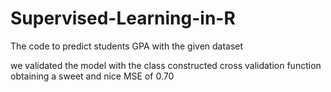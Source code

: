 # Supervised-Learning-in-R
The code to predict students GPA with the given dataset


we validated the model with the class constructed cross validation function obtaining a sweet and nice MSE of 0.70
